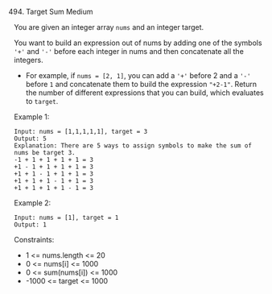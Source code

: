 494. Target Sum
Medium

You are given an integer array `nums` and an integer target.

You want to build an expression out of nums by adding one of the symbols `'+'` and `'-'` before each integer in nums and then concatenate all the integers.

- For example, if `nums = [2, 1]`, you can add a `'+'` before 2 and a `'-'` before `1` and concatenate them to build the expression `"+2-1"`.
Return the number of different expressions that you can build, which evaluates to `target`.

Example 1:

```
Input: nums = [1,1,1,1,1], target = 3
Output: 5
Explanation: There are 5 ways to assign symbols to make the sum of nums be target 3.
-1 + 1 + 1 + 1 + 1 = 3
+1 - 1 + 1 + 1 + 1 = 3
+1 + 1 - 1 + 1 + 1 = 3
+1 + 1 + 1 - 1 + 1 = 3
+1 + 1 + 1 + 1 - 1 = 3
```

Example 2:

```
Input: nums = [1], target = 1
Output: 1
```

Constraints:

- 1 <= nums.length <= 20
- 0 <= nums[i] <= 1000
- 0 <= sum(nums[i]) <= 1000
- -1000 <= target <= 1000
